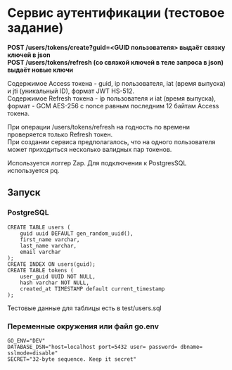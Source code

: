 #  Сервис аутентификации (тестовое задание)
**POST /users/tokens/create?guid=<GUID пользователя> выдаёт связку ключей в json**  
**POST /users/tokens/refresh (со связкой ключей в теле запроса в json) выдаёт новые ключи**  

Содержимое Access токена - guid, ip пользователя, iat (время выпуска) и jti (уникальный ID), формат JWT HS-512.  
Содержимое Refresh токена - ip пользователя и iat (время выпуска), формат - GCM AES-256 с nonce равным последним 12 байтам Access токена.  

При операции /users/tokens/refresh на годность по времени проверяется только Refresh токен.  
При создании сервиса предполагалось, что на одного пользователя может приходиться несколько валидных пар токенов.  

Используется логгер Zap. Для подключения к PostgresSQL используется pq.
## Запуск
### PostgreSQL
    
    CREATE TABLE users (
        guid uuid DEFAULT gen_random_uuid(),
        first_name varchar,
        last_name varchar,
        email varchar
    );
    CREATE INDEX ON users(guid);
    CREATE TABLE tokens (
        user_guid UUID NOT NULL,
        hash varchar NOT NULL,
        created_at TIMESTAMP default current_timestamp
    );
   Тестовые данные для таблицы есть в test/users.sql  
### Переменные окружения или файл go.env

    GO_ENV="DEV"
    DATABASE_DSN="host=localhost port=5432 user= password= dbname= sslmode=disable"
    SECRET="32-byte sequence. Keep it secret"